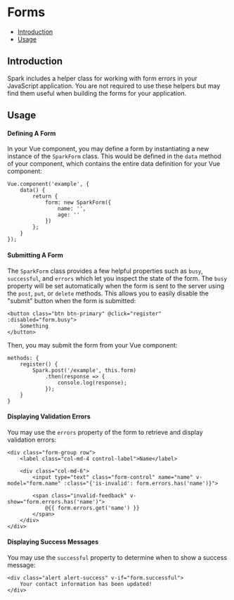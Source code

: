 # Forms

- [Introduction](#introduction)
- [Usage](#usage)

<a name="introduction"></a>
## Introduction

Spark includes a helper class for working with form errors in your JavaScript application. You are not required to use these helpers but may find them useful when building the forms for your application.

<a name="usage"></a>
## Usage

#### Defining A Form

In your Vue component, you may define a form by instantiating a new instance of the `SparkForm` class. This would be defined in the `data` method of your component, which contains the entire data definition for your Vue component:

    Vue.component('example', {
        data() {
            return {
                form: new SparkForm({
                    name: '',
                    age: ''
                })
            };
        }
    });

#### Submitting A Form

The `SparkForm` class provides a few helpful properties such as `busy`, `successful`, and `errors` which let you inspect the state of the form. The `busy` property will be set automatically when the form is sent to the server using the `post`, `put`, or `delete` methods. This allows you to easily disable the "submit" button when the form is submitted:

    <button class="btn btn-primary" @click="register" :disabled="form.busy">
        Something
    </button>

Then, you may submit the form from your Vue component:

    methods: {
        register() {
            Spark.post('/example', this.form)
                .then(response => {
                    console.log(response);
                });
        }
    }

#### Displaying Validation Errors

You may use the `errors` property of the form to retrieve and display validation errors:

    <div class="form-group row">
        <label class="col-md-4 control-label">Name</label>

        <div class="col-md-6">
            <input type="text" class="form-control" name="name" v-model="form.name" :class="{'is-invalid': form.errors.has('name')}">

            <span class="invalid-feedback" v-show="form.errors.has('name')">
                @{{ form.errors.get('name') }}
            </span>
        </div>
    </div>

#### Displaying Success Messages

You may use the `successful` property to determine when to show a success message:

    <div class="alert alert-success" v-if="form.successful">
        Your contact information has been updated!
    </div>
